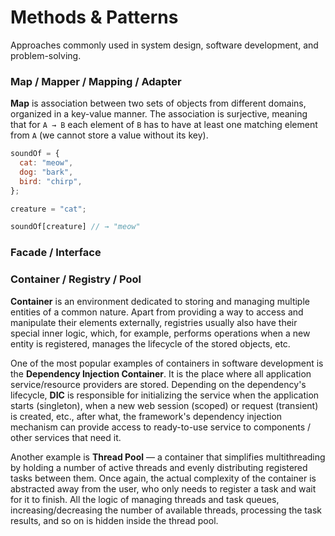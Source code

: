 # Methods & Patterns

Approaches commonly used in system design, software development, and problem-solving.


### Map / Mapper / Mapping / Adapter

**Map** is association between two sets of objects from different domains, organized in a key-value manner. The association is surjective, meaning that for `A → B` each element of `B` has to have at least one matching element from `A` (we cannot store a value without its key).

```js
soundOf = {
  cat: "meow",
  dog: "bark",
  bird: "chirp",
};

creature = "cat";

soundOf[creature] // → "meow"
```

### Facade / Interface

### Container / Registry / Pool


**Container** is an environment dedicated to storing and managing multiple entities of a common nature. Apart from providing a way to access and manipulate their elements externally, registries usually also have their special inner logic, which, for example, performs operations when a new entity is registered, manages the lifecycle of the stored objects, etc.

One of the most popular examples of containers in software development is the **Dependency Injection Container**. It is the place where all application service/resource providers are stored. Depending on the dependency's lifecycle, **DIC** is responsible for initializing the service when the application starts (singleton), when a new web session (scoped) or request (transient) is created, etc., after what, the framework's dependency injection mechanism can provide access to ready-to-use service to components / other services that need it.

Another example is **Thread Pool** — a container that simplifies multithreading by holding a number of active threads and evenly distributing registered tasks between them. Once again, the actual complexity of the container is abstracted away from the user, who only needs to register a task and wait for it to finish. All the logic of managing threads and task queues, increasing/decreasing the number of available threads, processing the task results, and so on is hidden inside the thread pool.
